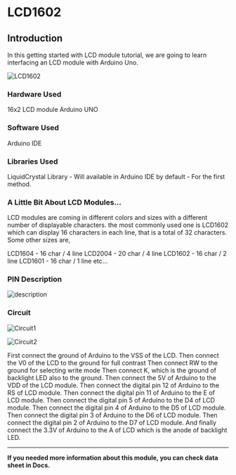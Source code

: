 # LCD1602
## Introduction
In this getting started with LCD module tutorial, we are going to learn interfacing an LCD module with  Arduino  Uno.

![LCD1602][lcd]

### Hardware Used
16x2 LCD module
Arduino UNO

### Software Used
Arduino IDE

### Libraries Used
LiquidCrystal Library - Will available in Arduino IDE by default - For the first method.

### A Little Bit About LCD Modules...
LCD modules are coming in different colors and sizes with a different number of displayable characters. the most commonly used one is LCD1602 which can display 16 characters in each line, that is a total of 32 characters. Some other sizes are,

LCD1604 - 16 char / 4 line
LCD2004 - 20 char / 4 line
LCD1602 - 16 char / 2 line
LCD1601 - 16 char / 1 line etc...

### PIN Description
![description][des]

### Circuit
![Circuit1][circuit1]

![Circuit2][circuit2]

First connect the ground of Arduino to the VSS of the LCD.
Then connect the V0 of the LCD to the ground for full contrast
Then connect RW to the ground for selecting write mode
Then connect K, which is the ground of backlight LED also to the ground.
Then connect the 5V of Arduino to the VDD of the LCD module.
Then connect the digital pin 12 of Arduino to the RS of LCD module.
Then connect the digital pin 11 of Arduino to the E of LCD module.
Then connect the digital pin 5 of Arduino to the D4 of LCD module.
Then connect the digital pin 4 of Arduino to the D5 of LCD module.
Then connect the digital pin 3 of Arduino to the D6 of LCD module.
Then connect the digital pin 2 of Arduino to the D7 of LCD module.
And finally connect the 3.3V of Arduino to the A of LCD which is the anode of backlight LED.


-------------------------------------------------------
**If you needed more information about this module, you can check data sheet in Docs.**














[lcd]:https://hackster.imgix.net/uploads/attachments/924857/img_0510_auRlYlz8t3.JPG?auto=compress%2Cformat&w=680&h=510&fit=max
[des]:https://hackster.imgix.net/uploads/attachments/924840/screen_shot_2019-06-13_at_1_17_47_pm_XX6RqU7T6j.png?auto=compress%2Cformat&w=680&h=510&fit=max
[circuit1]:https://hackster.imgix.net/uploads/attachments/924841/lcd.jpg?auto=compress%2Cformat&w=680&h=510&fit=max
[circuit2]:https://hackster.imgix.net/uploads/attachments/924842/screen_shot_2019-06-13_at_1_18_55_pm_DhHtccXH09.png?auto=compress%2Cformat&w=680&h=510&fit=max
